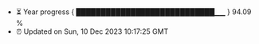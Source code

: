 - ⏳ Year progress { ████████████████████████████▁▁ } 94.09 %
- ⏰ Updated on Sun, 10 Dec 2023 10:17:25 GMT

